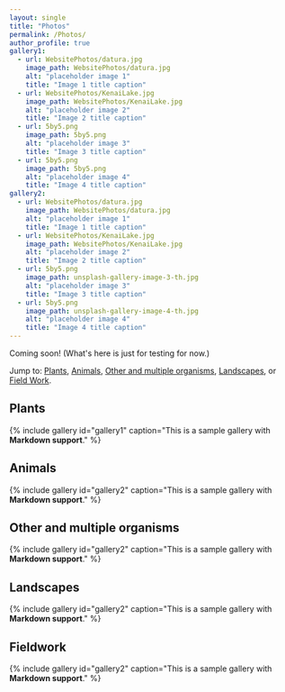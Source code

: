 ```yaml
---
layout: single
title: "Photos"
permalink: /Photos/
author_profile: true
gallery1:
  - url: WebsitePhotos/datura.jpg
    image_path: WebsitePhotos/datura.jpg
    alt: "placeholder image 1"
    title: "Image 1 title caption"
  - url: WebsitePhotos/KenaiLake.jpg
    image_path: WebsitePhotos/KenaiLake.jpg
    alt: "placeholder image 2"
    title: "Image 2 title caption"
  - url: 5by5.png
    image_path: 5by5.png
    alt: "placeholder image 3"
    title: "Image 3 title caption"
  - url: 5by5.png
    image_path: 5by5.png
    alt: "placeholder image 4"
    title: "Image 4 title caption"
gallery2:
  - url: WebsitePhotos/datura.jpg
    image_path: WebsitePhotos/datura.jpg
    alt: "placeholder image 1"
    title: "Image 1 title caption"
  - url: WebsitePhotos/KenaiLake.jpg
    image_path: WebsitePhotos/KenaiLake.jpg
    alt: "placeholder image 2"
    title: "Image 2 title caption"
  - url: 5by5.png
    image_path: unsplash-gallery-image-3-th.jpg
    alt: "placeholder image 3"
    title: "Image 3 title caption"
  - url: 5by5.png
    image_path: unsplash-gallery-image-4-th.jpg
    alt: "placeholder image 4"
    title: "Image 4 title caption"
---
```

Coming soon!  (What's here is just for testing for now.)

Jump to&#58; [Plants](#plants), [Animals](#animals), [Other and multiple organisms](#orgs), [Landscapes](#scapes), or [Field Work](#fw).

<a name="plants"></a>

## Plants
{% include gallery id="gallery1" caption="This is a sample gallery with **Markdown support**." %}

<a name="animals"></a>

## Animals
{% include gallery id="gallery2" caption="This is a sample gallery with **Markdown support**." %}

<a name="orgs"></a>

## Other and multiple organisms
{% include gallery id="gallery2" caption="This is a sample gallery with **Markdown support**." %}

<a name="scapes"></a>

## Landscapes
{% include gallery id="gallery2" caption="This is a sample gallery with **Markdown support**." %}

<a name="fw"></a>

## Fieldwork
{% include gallery id="gallery2" caption="This is a sample gallery with **Markdown support**." %}